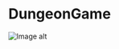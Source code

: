 # DungeonGame
 
![Image alt]([https://github.com/{username}/{repository}/raw/{branch}/{path}/image.png](https://i.pinimg.com/564x/11/54/ca/1154cac55dea644eb9351f02b62bb1ee.jpg))
